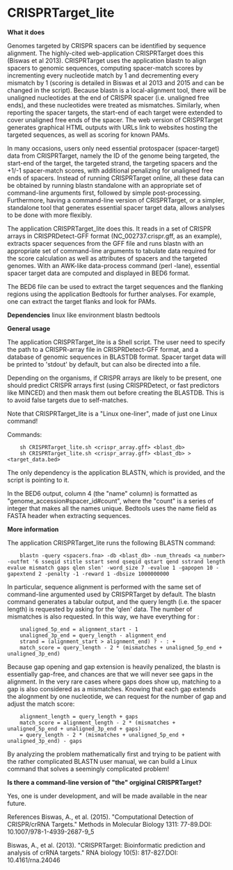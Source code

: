 # CRISPRTarget_lite

**What it does**

Genomes targeted by CRISPR spacers can be identified by sequence alignment. The highly-cited web-application CRISPRTarget does this (Biswas et al 2013). CRISPRTarget uses the application blastn to align spacers to genomic sequences, computing spacer-match scores by incrementing every nucleotide match by 1 and decrementing every mismatch by 1 (scoring is detailed in Biswas et al 2013 and 2015 and can be changed in the script). Because blastn is a local-alignment tool, there will be unaligned nucleotides at the end of CRISPR spacer (i.e. unaligned free ends), and these nucleotides were treated as mismatches. Similarly, when reporting the spacer targets, the start-end of each target were extended to cover unaligned free ends of the spacer. The web version of CRISPRTarget generates graphical HTML outputs with URLs link to websites hosting the targeted sequences, as well as scoring for known PAMs. 

In many occasions, users only need essential protospacer (spacer-target) data from CRISPRTarget, namely the ID of the genome being targeted, the start-end of the target, the targeted strand, the targeting spacers and the +1/-1 spacer-match scores, with additional penalizing for unaligned free ends of spacers. Instead of running CRISPRTarget online, all these data can be obtained by running blastn standalone with an appropriate set of command-line arguments first, followed by simple post-processing. Furthermore, having a command-line version of CRISPRTarget, or a simpler, standalone tool that generates essential spacer target data, allows analyses to be done with more flexibly.

The application CRISPRTarget_lite does this. It reads in a set of CRISPR arrays in CRISPRDetect-GFF format (NC_002737.crispr.gff, as an example), extracts spacer sequences from the GFF file and runs blastn with an appropriate set of command-line arguments to tabulate data required for the score calculation as well as attributes of spacers and the targeted genomes. With an AWK-like data-process command (perl -lane), essential spacer target data are computed and displayed in BED6 format.

The BED6 file can be used to extract the target sequences and the flanking regions using the application Bedtools for further analyses. For example, one can extract the target flanks and look for PAMs.

**Dependencies**
linux like environment 
blastn
bedtools

**General usage**

The application CRISPRTarget_lite is a Shell script. The user need to specify the path to a CRISPR-array file in CRISPRDetect-GFF format, and a database of genomic sequences in BLASTDB format. Spacer target data will be printed to 'stdout' by default, but can also be directed into a file.

Depending on the organisms, if CRISPR arrays are likely to be present, one should predict CRISPR arrays first (using CRISPRDetect, or fast predictors like MINCED) and then mask them out before creating the BLASTDB. This is to avoid false targets due to self-matches. 

Note that CRISPRTarget_lite is a "Linux one-liner", made of just one Linux command!

Commands:

        sh CRISPRTarget_lite.sh <crispr_array.gff> <blast_db>
        sh CRISPRTarget_lite.sh <crispr_array.gff> <blast_db> > <target_data.bed>

The only dependency is the application BLASTN, which is provided, and the script is pointing to it.

In the BED6 output, column 4 (the "name" column) is formatted as "genome_accession#spacer_id#count", where the "count" is a series of integer that makes all the names unique. Bedtools uses the name field as FASTA header when extracting sequences. 

**More information**

The application CRISPRTarget_lite runs the following BLASTN command:

        blastn -query <spacers.fna> -db <blast_db> -num_threads <a_number> -outfmt '6 sseqid stitle sstart send qseqid qstart qend sstrand length evalue mismatch gaps qlen slen' -word_size 7 -evalue 1 -gapopen 10 -gapextend 2 -penalty -1 -reward 1 -dbsize 1000000000
        
In particular, sequence alignment is performed with the same set of command-line argumented used by CRISPRTarget by default. The blastn command generates a tabular output, and the query length (i.e. the spacer length) is requested by asking for the 'qlen' data. The number of mismatches is also requested. In this way, we have everything for :

        unaligned_5p_end = alignment_start - 1
        unaligned_3p_end = query_length - alignment_end
        strand = (alignment_start > alignment_end) ? - : +
        match_score = query_length - 2 * (mismatches + unaligned_5p_end + unaligned_3p_end)
        
Because gap opening and gap extension is heavily penalized, the blastn is essentially gap-free, and chances are that we will never see gaps in the alignment. In the very rare cases where gaps does show up, matching to a gap is also considered as a mismatches. Knowing that each gap extends the alognment by one nucleotide, we can request for the number of gap and adjust the match score:

        alignment_length = query_length + gaps
        match_score = alignment_length - 2 * (mismatches + unaligned_5p_end + unaligned_3p_end + gaps)
        = query_length - 2 * (mismatches + unaligned_5p_end + unaligned_3p_end) - gaps
        
By analyzing the problem mathematically first and trying to be patient with the rather complicated BLASTN user manual, we can build a Linux command that solves a seemingly complicated problem!

**Is there a command-line version of "the" orgiginal CRISPRTarget?**

Yes, one is under development, and will be made available in the near future.

References
Biswas, A., et al. (2015). "Computational Detection of CRISPR/crRNA Targets." Methods in Molecular Biology 1311: 77-89.DOI: 10.1007/978-1-4939-2687-9_5

Biswas, A., et al. (2013). "CRISPRTarget: Bioinformatic prediction and analysis of crRNA targets." RNA biology 10(5): 817-827.DOI: 10.4161/rna.24046
	


